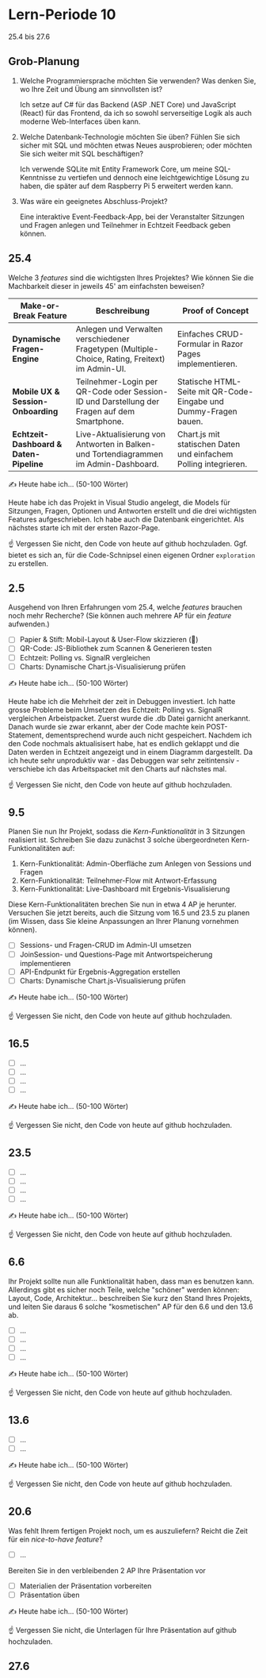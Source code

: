 # Lern-Periode 10

25.4 bis 27.6

## Grob-Planung

1. Welche Programmiersprache möchten Sie verwenden? Was denken Sie, wo Ihre Zeit und Übung am sinnvollsten ist?

   Ich setze auf C# für das Backend (ASP .NET Core) und JavaScript (React) für das Frontend, da ich so sowohl serverseitige Logik als auch moderne Web-Interfaces üben kann.

   
2. Welche Datenbank-Technologie möchten Sie üben? Fühlen Sie sich sicher mit SQL und möchten etwas Neues ausprobieren; oder möchten Sie sich weiter mit SQL beschäftigen?

   Ich verwende SQLite mit Entity Framework Core, um meine SQL-Kenntnisse zu vertiefen und dennoch eine leichtgewichtige Lösung zu haben, die später auf dem Raspberry Pi 5 erweitert werden kann.

   
3. Was wäre ein geeignetes Abschluss-Projekt?

   Eine interaktive Event-Feedback-App, bei der Veranstalter Sitzungen und Fragen anlegen und Teilnehmer in Echtzeit Feedback geben können.

## 25.4

Welche 3 *features* sind die wichtigsten Ihres Projektes? Wie können Sie die Machbarkeit dieser in jeweils 45' am einfachsten beweisen?

| Make-or-Break Feature                  | Beschreibung                                                                                     | Proof of Concept                                               |
|----------------------------------------|-------------------------------------------------------------------------------------------------|-----------------------------------------------------------------|
| **Dynamische Fragen-Engine**           | Anlegen und Verwalten verschiedener Fragetypen (Multiple-Choice, Rating, Freitext) im Admin-UI. | Einfaches CRUD-Formular in Razor Pages implementieren.          |
| **Mobile UX & Session-Onboarding**     | Teilnehmer-Login per QR-Code oder Session-ID und Darstellung der Fragen auf dem Smartphone.      | Statische HTML-Seite mit QR-Code-Eingabe und Dummy-Fragen bauen.|
| **Echtzeit-Dashboard & Daten-Pipeline** | Live-Aktualisierung von Antworten in Balken- und Tortendiagrammen im Admin-Dashboard.           | Chart.js mit statischen Daten und einfachem Polling integrieren.|



✍️ Heute habe ich... (50-100 Wörter)

Heute habe ich das Projekt in Visual Studio angelegt, die Models für Sitzungen, Fragen, Optionen und Antworten erstellt und die drei wichtigsten Features aufgeschrieben. Ich habe auch die Datenbank eingerichtet. Als nächstes starte ich mit der ersten Razor-Page.

☝️ Vergessen Sie nicht, den Code von heute auf github hochzuladen. Ggf. bietet es sich an, für die Code-Schnipsel einen eigenen Ordner `exploration` zu erstellen.

## 2.5

Ausgehend von Ihren Erfahrungen vom 25.4, welche *features* brauchen noch mehr Recherche? (Sie können auch mehrere AP für ein *feature* aufwenden.)

- [ ] Papier & Stift: Mobil-Layout & User-Flow skizzieren (📵) 
- [ ] QR-Code: JS-Bibliothek zum Scannen & Generieren testen 
- [ ] Echtzeit: Polling vs. SignalR vergleichen  
- [ ] Charts: Dynamische Chart.js-Visualisierung prüfen 

✍️ Heute habe ich... (50-100 Wörter)

Heute habe ich die Mehrheit der zeit in Debuggen investiert. Ich hatte grosse Probleme beim Umsetzen des Echtzeit: Polling vs. SignalR vergleichen Arbeistpacket. Zuerst wurde die .db Datei garnicht anerkannt. Danach wurde sie zwar erkannt, aber der Code machte kein POST-Statement, dementsprechend wurde auch nicht gespeichert. Nachdem ich den Code nochmals aktualisisert habe, hat es endlich geklappt und die Daten werden in Echtzeit angezeigt und in einem Diagramm dargestellt. Da ich heute sehr unproduktiv war - das Debuggen war sehr zeitintensiv - verschiebe ich das Arbeitspacket mit den Charts auf nächstes mal.

☝️ Vergessen Sie nicht, den Code von heute auf github hochzuladen.

## 9.5

Planen Sie nun Ihr Projekt, sodass die *Kern-Funktionalität* in 3 Sitzungen realisiert ist. Schreiben Sie dazu zunächst 3 solche übergeordneten Kern-Funktionalitäten auf: 

1. Kern-Funktionalität: Admin-Oberfläche zum Anlegen von Sessions und Fragen
2. Kern-Funktionalität: Teilnehmer-Flow mit Antwort-Erfassung
3. Kern-Funktionalität: Live-Dashboard mit Ergebnis-Visualisierung 

Diese Kern-Funktionalitäten brechen Sie nun in etwa 4 AP je herunter. Versuchen Sie jetzt bereits, auch die Sitzung vom 16.5 und 23.5 zu planen (im Wissen, dass Sie kleine Anpassungen an Ihrer Planung vornehmen können).

- [ ] Sessions- und Fragen-CRUD im Admin-UI umsetzen
- [ ] JoinSession- und Questions-Page mit Antwortspeicherung implementieren 
- [ ] API-Endpunkt für Ergebnis-Aggregation erstellen
- [ ] Charts: Dynamische Chart.js-Visualisierung prüfen 

✍️ Heute habe ich... (50-100 Wörter)

☝️  Vergessen Sie nicht, den Code von heute auf github hochzuladen.

## 16.5

- [ ] ...
- [ ] ...
- [ ] ...
- [ ] ...

✍️ Heute habe ich... (50-100 Wörter)

☝️  Vergessen Sie nicht, den Code von heute auf github hochzuladen.

## 23.5

- [ ] ...
- [ ] ...
- [ ] ...
- [ ] ...

✍️ Heute habe ich... (50-100 Wörter)

☝️  Vergessen Sie nicht, den Code von heute auf github hochzuladen.

## 6.6

Ihr Projekt sollte nun alle Funktionalität haben, dass man es benutzen kann. Allerdings gibt es sicher noch Teile, welche "schöner" werden können: Layout, Code, Architektur... beschreiben Sie kurz den Stand Ihres Projekts, und leiten Sie daraus 6 solche "kosmetischen" AP für den 6.6 und den 13.6 ab.

- [ ] ...
- [ ] ...
- [ ] ...
- [ ] ...

✍️ Heute habe ich... (50-100 Wörter)

☝️  Vergessen Sie nicht, den Code von heute auf github hochzuladen.

## 13.6

- [ ] ...
- [ ] ...

✍️ Heute habe ich... (50-100 Wörter)

☝️  Vergessen Sie nicht, den Code von heute auf github hochzuladen.

## 20.6

Was fehlt Ihrem fertigen Projekt noch, um es auszuliefern? Reicht die Zeit für ein *nice-to-have feature*?

- [ ] ...

Bereiten Sie in den verbleibenden 2 AP Ihre Präsentation vor

- [ ] Materialien der Präsentation vorbereiten
- [ ] Präsentation üben

✍️ Heute habe ich... (50-100 Wörter)

☝️  Vergessen Sie nicht, die Unterlagen für Ihre Präsentation auf github hochzuladen.

## 27.6
